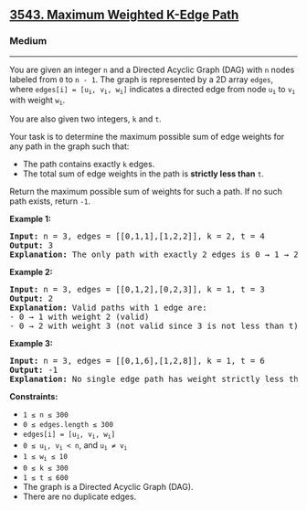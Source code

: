 <h2><a href="https://leetcode.com/problems/maximum-weighted-k-edge-path/">3543. Maximum Weighted K-Edge Path</a></h2>
<h3>Medium</h3>
<hr>
<div>
<p>You are given an integer <code>n</code> and a Directed Acyclic Graph (DAG) with <code>n</code> nodes labeled from <code>0</code> to <code>n - 1</code>. The graph is represented by a 2D array <code>edges</code>, where <code>edges[i] = [u<sub>i</sub>, v<sub>i</sub>, w<sub>i</sub>]</code> indicates a directed edge from node <code>u<sub>i</sub></code> to <code>v<sub>i</sub></code> with weight <code>w<sub>i</sub></code>.</p>

<p>You are also given two integers, <code>k</code> and <code>t</code>.</p>

<p>Your task is to determine the maximum possible sum of edge weights for any path in the graph such that:</p>
<ul>
  <li>The path contains exactly <code>k</code> edges.</li>
  <li>The total sum of edge weights in the path is <strong>strictly less than</strong> <code>t</code>.</li>
</ul>

<p>Return the maximum possible sum of weights for such a path. If no such path exists, return <code>-1</code>.</p>

<p><strong class="example">Example 1:</strong></p>
<pre><strong>Input:</strong> n = 3, edges = [[0,1,1],[1,2,2]], k = 2, t = 4
<strong>Output:</strong> 3
<strong>Explanation:</strong> The only path with exactly 2 edges is 0 → 1 → 2 with weight 1 + 2 = 3, which is strictly less than t = 4.
</pre>

<p><strong class="example">Example 2:</strong></p>
<pre><strong>Input:</strong> n = 3, edges = [[0,1,2],[0,2,3]], k = 1, t = 3
<strong>Output:</strong> 2
<strong>Explanation:</strong> Valid paths with 1 edge are:
- 0 → 1 with weight 2 (valid)
- 0 → 2 with weight 3 (not valid since 3 is not less than t)
</pre>

<p><strong class="example">Example 3:</strong></p>
<pre><strong>Input:</strong> n = 3, edges = [[0,1,6],[1,2,8]], k = 1, t = 6
<strong>Output:</strong> -1
<strong>Explanation:</strong> No single edge path has weight strictly less than 6.
</pre>

<p><strong>Constraints:</strong></p>
<ul>
  <li><code>1 &le; n &le; 300</code></li>
  <li><code>0 &le; edges.length &le; 300</code></li>
  <li><code>edges[i] = [u<sub>i</sub>, v<sub>i</sub>, w<sub>i</sub>]</code></li>
  <li><code>0 &le; u<sub>i</sub>, v<sub>i</sub> &lt; n</code>, and <code>u<sub>i</sub> ≠ v<sub>i</sub></code></li>
  <li><code>1 &le; w<sub>i</sub> &le; 10</code></li>
  <li><code>0 &le; k &le; 300</code></li>
  <li><code>1 &le; t &le; 600</code></li>
  <li>The graph is a Directed Acyclic Graph (DAG).</li>
  <li>There are no duplicate edges.</li>
</ul>
</div>
